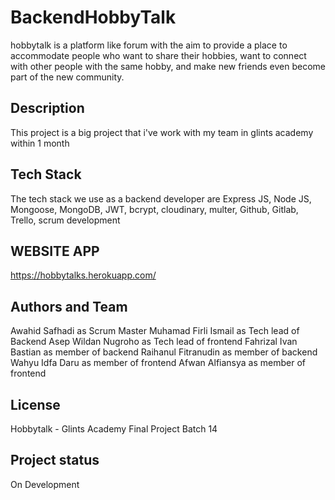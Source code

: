 # BackendHobbyTalk
hobbytalk is a platform like forum with the aim to provide a place to accommodate people who want to share their hobbies, want to connect with other people with the same hobby, and make new friends even become part of the new community.

## Description
This project is a big project that i've work with my team in glints academy within 1 month

## Tech Stack
The tech stack we use as a backend developer are Express JS, Node JS, Mongoose, MongoDB, JWT, bcrypt, cloudinary, multer, Github, Gitlab, Trello, scrum development

## WEBSITE APP
https://hobbytalks.herokuapp.com/


## Authors and Team
Awahid Safhadi as Scrum Master
Muhamad Firli Ismail as Tech lead of Backend
Asep Wildan Nugroho as Tech lead of frontend
Fahrizal Ivan Bastian as member of backend
Raihanul Fitranudin as member of backend
Wahyu Idfa Daru as member of frontend
Afwan Alfiansya as member of frontend

## License
Hobbytalk - Glints Academy Final Project Batch 14

## Project status
On Development


